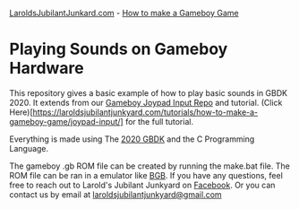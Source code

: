 [LaroldsJubilantJunkard.com](LaroldsJubilantJunkard.com) - [How to make a Gameboy Game](LaroldsJubilantJunkard.com/tutorials/how-to-make-a-gameboy-game)
# Playing Sounds on Gameboy Hardware

This repository gives a basic example of how to play basic sounds in GBDK 2020. It extends from our [Gameboy Joypad Input Repo](https://github.com/LaroldsJubilantJunkyard/handling-joypad-input-in-gbdk) and tutorial. (Click Here)[https://laroldsjubilantjunkyard.com/tutorials/how-to-make-a-gameboy-game/joypad-input/] for the full tutorial.

Everything is made using The [2020 GBDK](https://github.com/gbdk-2020/gbdk-2020) and the C Programming Language.

The gameboy .gb ROM file can be created by running the make.bat file. The ROM file can be ran in a emulator like [BGB](https://bgb.bircd.org/). If you have any questions, feel free to reach out to Larold's Jubilant Junkyard on [Facebook](https://www.facebook.com/LaroldsJubilantJunkyard). Or you can contact us by email at <laroldsjubilantjunkyard@gmail.com>
